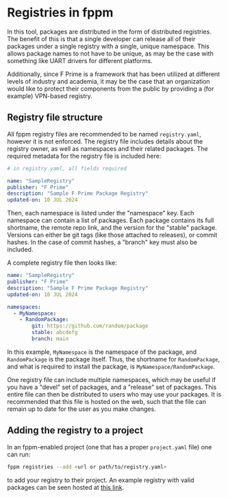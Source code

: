 # Registries in fppm

In this tool, packages are distributed in the form of distributed registries. The benefit of this is that a single developer can release all of their packages under a single registry with a single, unique namespace. This allows package names to not have to be unique, as may be the case with something like UART drivers for different platforms.

Additionally, since F Prime is a framework that has been utilized at different levels of industry and academia, it may be the case that an organization would like to protect their components from the public by providing a (for example) VPN-based registry.

## Registry file structure

All fppm registry files are recommended to be named `registry.yaml`, however it is not enforced. The registry file includes details about the registry owner, as well as namespaces and their related packages. The required metadata for the registry file is included here:

```yaml
# in registry.yaml, all fields required

name: "SampleRegistry"
publisher: "F Prime"
description: "Sample F Prime Package Registry"
updated-on: 10 JUL 2024
```

Then, each namespace is listed under the "namespace" key. Each namespace can contain a list of packages. Each package contains its full shortname, the remote repo link, and the version for the "stable" package. Versions can either be git tags (like those attached to releases), or commit hashes. In the case of commit hashes, a "branch" key must also be included. 

A complete registry file then looks like:

```yaml
name: "SampleRegistry"
publisher: "F Prime"
description: "Sample F Prime Package Registry"
updated-on: 10 JUL 2024

namespaces:
  - MyNamespace:
    - RandomPackage:
        git: https://github.com/random/package  
        stable: abcdefg
        branch: main
```

In this example, `MyNamespace` is the namespace of the package, and `RandomPackage` is the package itself. Thus, the shortname for `RandomPackage`, and what is required to install the package, is `MyNamespace/RandomPackage`. 

One registry file can include multiple namespaces, which may be useful if you have a "devel" set of packages, and a "release" set of packages. This entire file can then be distributed to users who may use your packages. It is recommended that this file is hosted on the web, such that the file can remain up to date for the user as you make changes.

## Adding the registry to a project

In an fppm-enabled project (one that has a proper `project.yaml` file) one can run:

```bash
fppm registries --add <url or path/to/registry.yaml>
```

to add your registry to their project. An example registry with valid packages can be seen hosted at [this link](https://mosa11aei.github.io/fppm-registry/static/registry.yaml).